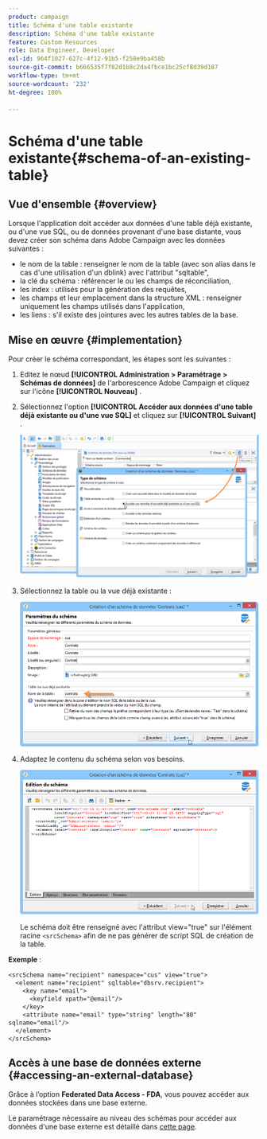 ```yaml
---
product: campaign
title: Schéma d'une table existante
description: Schéma d'une table existante
feature: Custom Resources
role: Data Engineer, Developer
exl-id: 964f1027-627c-4f12-91b5-f258e9ba458b
source-git-commit: b666535f7f82d1b8c2da4fbce1bc25cf8d39d187
workflow-type: tm+mt
source-wordcount: '232'
ht-degree: 100%

---
```


# Schéma d&#39;une table existante{#schema-of-an-existing-table}

## Vue d&#39;ensemble {#overview}

Lorsque l&#39;application doit accéder aux données d&#39;une table déjà existante, ou d&#39;une vue SQL, ou de données provenant d&#39;une base distante, vous devez créer son schéma dans Adobe Campaign avec les données suivantes :

* le nom de la table : renseigner le nom de la table (avec son alias dans le cas d&#39;une utilisation d&#39;un dblink) avec l&#39;attribut &quot;sqltable&quot;,
* la clé du schéma : référencer le ou les champs de réconciliation,
* les index : utilisés pour la génération des requêtes,
* les champs et leur emplacement dans la structure XML : renseigner uniquement les champs utilisés dans l&#39;application,
* les liens : s&#39;il existe des jointures avec les autres tables de la base.

## Mise en œuvre {#implementation}

Pour créer le schéma correspondant, les étapes sont les suivantes :

1. Editez le nœud **[!UICONTROL Administration > Paramétrage > Schémas de données]** de l&#39;arborescence Adobe Campaign et cliquez sur l&#39;icône **[!UICONTROL Nouveau]** .
1. Sélectionnez l&#39;option **[!UICONTROL Accéder aux données d&#39;une table déjà existante ou d&#39;une vue SQL]** et cliquez sur **[!UICONTROL Suivant]** .

   ![](assets/s_ncs_configuration_extand_a_schema.png)

1. Sélectionnez la table ou la vue déjà existante :

   ![](assets/s_ncs_configuration_select_table.png)

1. Adaptez le contenu du schéma selon vos besoins.

   ![](assets/s_ncs_configuration_view_create_schema.png)

   Le schéma doit être renseigné avec l&#39;attribut view=&quot;true&quot; sur l&#39;élément racine `<srcSchema>` afin de ne pas générer de script SQL de création de la table.

**Exemple** :

```
<srcSchema name="recipient" namespace="cus" view="true">
  <element name="recipient" sqltable="dbsrv.recipient">
    <key name="email">
      <keyfield xpath="@email"/>
    </key>   
    <attribute name="email" type="string" length="80" sqlname="email"/>
  </element>
</srcSchema>
```

## Accès à une base de données externe {#accessing-an-external-database}

Grâce à l’option **Federated Data Access - FDA**, vous pouvez accéder aux données stockées dans une base externe.

Le paramétrage nécessaire au niveau des schémas pour accéder aux données d&#39;une base externe est détaillé dans [cette page](../../installation/using/creating-data-schema.md).
